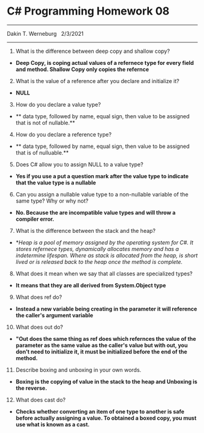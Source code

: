 # C# Programming Homework 08

---
Dakin T. Werneburg  
2/3/2021

----

1. What is the difference between deep copy and shallow copy?
- **Deep Copy, is coping actual values of a refernece type for every field and method.  Shallow Copy only copies the refernce**


2. What is the value of a reference after you declare and initialize it?
- **NULL**

3. How do you declare a value type?
- ** data type, followed by name, equal sign, then value to be assigned that is not of nullable.**


4. How do you declare a reference type?
- ** data type, followed by name, equal sign, then value to be assigned that is of nulluable.**


5. Does C# allow you to assign NULL to a value type?
- **Yes if you use a put  a question mark after the value type to indicate that the value type is a nullable**

6. Can you assign a nullable value type to a non-nullable variable of the same type? Why or why not?
- **No. Because the are incompatible value types and will throw a compiler error.**

7. What is the difference between the stack and the heap?
- **Heap is a pool of memory assigned by the operating system for C#.  It stores refernece types, dynamically allocates memory and has a indetermine lifespan.  Where as stack is allocated from the heap, is short lived or is released back to the heap once the method is complete.*

8. What does it mean when we say that all classes are specialized types?
- **It means that they are all derived from System.Object type**

9. What does ref do?
- **Instead a new variable being creating in the parameter it will reference the caller's argument variable**

10. What does out do?
- **"Out does the same thing as ref does which refernces the value of the parameter as the same value as the caller's value but with out, you don't need to initialize it, it must be initialized before the end of the method.**

11. Describe boxing and unboxing in your own words.
- **Boxing is the copying of value in the stack to the heap and Unboxing is the reverse.** 


12. What does cast do?
- **Checks whether converting an item of one type to another is safe before actually assigning a value.  To obtained a boxed copy, you must use what is known as a cast.**